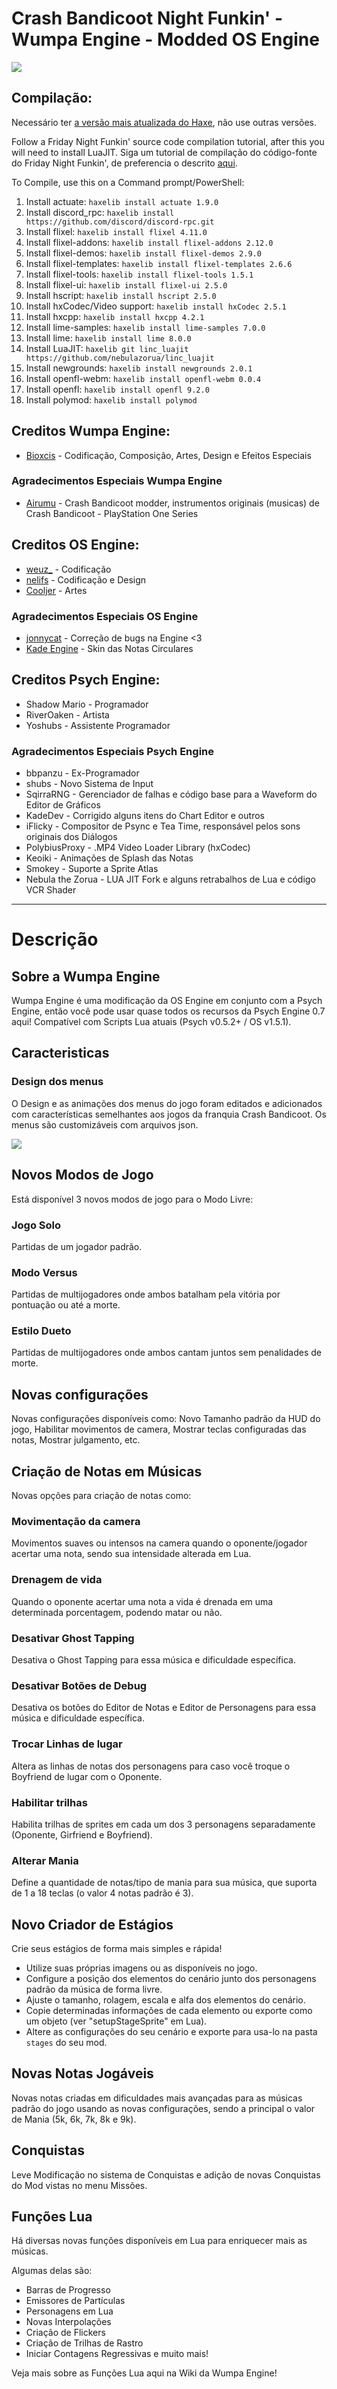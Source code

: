 # Crash Bandicoot Night Funkin' - Wumpa Engine - Modded OS Engine 

![](https://github.com/Bioxcis/Crash-Bandicoot-Night-Funkin-Mod/blob/34f9d3d74019d5cdf0ca5dda69526c6dffff733f/art/CBNF_wumpaEngine.png)

## Compilação:
Necessário ter [a versão mais atualizada do Haxe](https://haxe.org/download/), não use outras versões.

Follow a Friday Night Funkin' source code compilation tutorial, after this you will need to install LuaJIT.
Siga um tutorial de compilação do código-fonte do Friday Night Funkin', de preferencia o descrito [aqui](https://github.com/notweuz/FNF-OSEngine).

To Compile, use this on a Command prompt/PowerShell:

1. Install actuate: `haxelib install actuate 1.9.0`
2. Install discord_rpc: `haxelib install https://github.com/discord/discord-rpc.git`
3. Install flixel: `haxelib install flixel 4.11.0`
4. Install flixel-addons: `haxelib install flixel-addons 2.12.0`
5. Install flixel-demos: `haxelib install flixel-demos 2.9.0`
6. Install flixel-templates: `haxelib install flixel-templates 2.6.6`
7. Install flixel-tools: `haxelib install flixel-tools 1.5.1`
8. Install flixel-ui: `haxelib install flixel-ui 2.5.0`
9. Install hscript: `haxelib install hscript 2.5.0`
0. Install hxCodec/Video support: `haxelib install hxCodec 2.5.1`
1. Install hxcpp: `haxelib install hxcpp 4.2.1`
2. Install lime-samples: `haxelib install lime-samples 7.0.0`
3. Install lime: `haxelib install lime 8.0.0`
4. Install LuaJIT: `haxelib git linc_luajit https://github.com/nebulazorua/linc_luajit`
5. Install newgrounds: `haxelib install newgrounds 2.0.1`
6. Install openfl-webm: `haxelib install openfl-webm 0.0.4`
7. Install openfl: `haxelib install openfl 9.2.0`
8. Install polymod: `haxelib install polymod`

## Creditos Wumpa Engine:
* [Bioxcis](https://github.com/Bioxcis) - Codificação, Composição, Artes, Design e Efeitos Especiais

### Agradecimentos Especiais Wumpa Engine
* [Airumu](https://x.com/airumuu?s=20) - Crash Bandicoot modder, instrumentos originais (musicas) de Crash Bandicoot - PlayStation One Series

## Creditos OS Engine:
* [weuz_](https://github.com/notweuz) - Codificação
* [nelifs](https://github.com/nelifs) - Codificação e Design
* [Cooljer](https://github.com/cooljer) - Artes

### Agradecimentos Especiais OS Engine
* [jonnycat](https://github.com/McJonnycat) - Correção de bugs na Engine <3
* [Kade Engine](https://gamebanana.com/mods/44291) - Skin das Notas Circulares

## Creditos Psych Engine:
* Shadow Mario - Programador
* RiverOaken - Artista
* Yoshubs - Assistente Programador

### Agradecimentos Especiais Psych Engine
* bbpanzu - Ex-Programador
* shubs - Novo Sistema de Input
* SqirraRNG - Gerenciador de falhas e código base para a Waveform do Editor de Gráficos
* KadeDev - Corrigido alguns itens do Chart Editor e outros
* iFlicky - Compositor de Psync e Tea Time, responsável pelos sons originais dos Diálogos
* PolybiusProxy - .MP4 Video Loader Library (hxCodec)
* Keoiki - Animações de Splash das Notas
* Smokey - Suporte a Sprite Atlas
* Nebula the Zorua - LUA JIT Fork e alguns retrabalhos de Lua e código VCR Shader
_____________________________________

# Descrição

## Sobre a Wumpa Engine

Wumpa Engine é uma modificação da OS Engine em conjunto com a Psych Engine, então você pode usar quase todos os recursos da Psych Engine 0.7 aqui!
Compatível com Scripts Lua atuais (Psych v0.5.2+ / OS v1.5.1).

## Caracteristicas

### Design dos menus
O Design e as animações dos menus do jogo foram editados e adicionados com características semelhantes aos jogos da franquia Crash Bandicoot. Os menus são customizáveis com arquivos json.

![](https://github.com/Bioxcis/Crash-Bandicoot-Night-Funkin-Mod/blob/aad2dcdba91e0cf3523d9448a91b391f77406be4/art/CBNF_Menus.png)


## Novos Modos de Jogo
Está disponível 3 novos modos de jogo para o Modo Livre:

### Jogo Solo
Partidas de um jogador padrão.

### Modo Versus
Partidas de multijogadores onde ambos batalham pela vitória por pontuação ou até a morte.

### Estilo Dueto
Partidas de multijogadores onde ambos cantam juntos sem penalidades de morte.


## Novas configurações
Novas configurações disponíveis como: Novo Tamanho padrão da HUD do jogo, Habilitar movimentos de camera, Mostrar teclas configuradas das notas, Mostrar julgamento, etc.


## Criação de Notas em Músicas
Novas opções para criação de notas como:

### Movimentação da camera
Movimentos suaves ou intensos na camera quando o oponente/jogador acertar uma nota, sendo sua intensidade alterada em Lua.

### Drenagem de vida
Quando o oponente acertar uma nota a vida é drenada em uma determinada porcentagem, podendo matar ou não.

### Desativar Ghost Tapping
Desativa o Ghost Tapping para essa música e dificuldade específica.

### Desativar Botões de Debug
Desativa os botões do Editor de Notas e Editor de Personagens para essa música e dificuldade específica.

### Trocar Linhas de lugar
Altera as linhas de notas dos personagens para caso você troque o Boyfriend de lugar com o Oponente.

### Habilitar trilhas
Habilita trilhas de sprites em cada um dos 3 personagens separadamente (Oponente, Girfriend e Boyfriend).

### Alterar Mania
Define a quantidade de notas/tipo de mania para sua música, que suporta de 1 a 18 teclas (o valor 4 notas padrão é 3).


## Novo Criador de Estágios
Crie seus estágios de forma mais simples e rápida!

* Utilize suas próprias imagens ou as disponíveis no jogo.
* Configure a posição dos elementos do cenário junto dos personagens padrão da música de forma livre.
* Ajuste o tamanho, rolagem, escala e alfa dos elementos do cenário.
* Copie determinadas informações de cada elemento ou exporte como um objeto (ver "setupStageSprite" em Lua).
* Altere as configurações do seu cenário e exporte para usa-lo na pasta `stages` do seu mod.


## Novas Notas Jogáveis
Novas notas criadas em dificuldades mais avançadas para as músicas padrão do jogo usando as novas configurações, sendo a principal o valor de Mania (5k, 6k, 7k, 8k e 9k).


## Conquistas
Leve Modificação no sistema de Conquistas e adição de novas Conquistas do Mod vistas no menu Missões.


## Funções Lua
Há diversas novas funções disponíveis em Lua para enriquecer mais as músicas.

Algumas delas são:

* Barras de Progresso
* Emissores de Partículas
* Personagens em Lua
* Novas Interpolações
* Criação de Flickers
* Criação de Trilhas de Rastro
* Iniciar Contagens Regressivas e muito mais!

Veja mais sobre as Funções Lua aqui na Wiki da Wumpa Engine!
